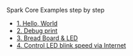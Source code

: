 Spark Core Examples step by step
- [1. Hello, World](http://d.hatena.ne.jp/higepon/20140908/1410148835)
- [2. Debug print](http://d.hatena.ne.jp/higepon/20140908/1410150226)
- [3. Bread Board & LED](http://d.hatena.ne.jp/higepon/20140908/1410180059)
- [4. Control LED blink speed via Internet](http://d.hatena.ne.jp/higepon/20140909/1410229118)

